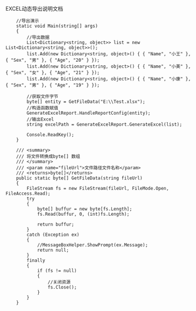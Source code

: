 EXCEL动态导出说明文档
        
        //导出演示
        static void Main(string[] args)
        {
            //导出数据
            List<Dictionary<string, object>> list = new List<Dictionary<string, object>>();
            list.Add(new Dictionary<string, object>() { { "Name", "小王" }, { "Sex", "男" }, { "Age", "20" } });
            list.Add(new Dictionary<string, object>() { { "Name", "小美" }, { "Sex", "女" }, { "Age", "21" } });
            list.Add(new Dictionary<string, object>() { { "Name", "小康" }, { "Sex", "男" }, { "Age", "19" } });

            //获取文件字节
            byte[] entity = GetFileData("E:\\Test.xlsx");
            //构造函数赋值
            GenerateExcelReport.HandleReportConfig(entity);
            //输出Excel
            string excelPath = GenerateExcelReport.GenerateExcel(list);

            Console.ReadKey();
        }

        /// <summary>
        /// 将文件转换成byte[] 数组
        /// </summary>
        /// <param name="fileUrl">文件路径文件名称</param>
        /// <returns>byte[]</returns>
        public static byte[] GetFileData(string fileUrl)
        {
            FileStream fs = new FileStream(fileUrl, FileMode.Open, FileAccess.Read);
            try
            {
                byte[] buffur = new byte[fs.Length];
                fs.Read(buffur, 0, (int)fs.Length);

                return buffur;
            }
            catch (Exception ex)
            {
                //MessageBoxHelper.ShowPrompt(ex.Message);
                return null;
            }
            finally
            {
                if (fs != null)
                {
                    //关闭资源
                    fs.Close();
                }
            }
        }
